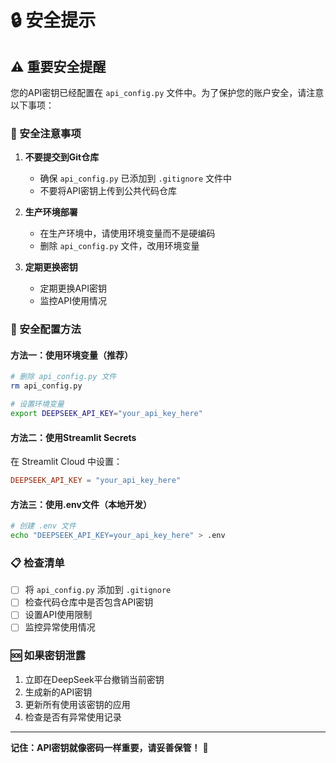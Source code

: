 # 🔒 安全提示

## ⚠️ 重要安全提醒

您的API密钥已经配置在 `api_config.py` 文件中。为了保护您的账户安全，请注意以下事项：

### 🚨 安全注意事项

1. **不要提交到Git仓库**
   - 确保 `api_config.py` 已添加到 `.gitignore` 文件中
   - 不要将API密钥上传到公共代码仓库

2. **生产环境部署**
   - 在生产环境中，请使用环境变量而不是硬编码
   - 删除 `api_config.py` 文件，改用环境变量

3. **定期更换密钥**
   - 定期更换API密钥
   - 监控API使用情况

### 🔧 安全配置方法

#### 方法一：使用环境变量（推荐）
```bash
# 删除 api_config.py 文件
rm api_config.py

# 设置环境变量
export DEEPSEEK_API_KEY="your_api_key_here"
```

#### 方法二：使用Streamlit Secrets
在 Streamlit Cloud 中设置：
```toml
DEEPSEEK_API_KEY = "your_api_key_here"
```

#### 方法三：使用.env文件（本地开发）
```bash
# 创建 .env 文件
echo "DEEPSEEK_API_KEY=your_api_key_here" > .env
```

### 📋 检查清单

- [ ] 将 `api_config.py` 添加到 `.gitignore`
- [ ] 检查代码仓库中是否包含API密钥
- [ ] 设置API使用限制
- [ ] 监控异常使用情况

### 🆘 如果密钥泄露

1. 立即在DeepSeek平台撤销当前密钥
2. 生成新的API密钥
3. 更新所有使用该密钥的应用
4. 检查是否有异常使用记录

---

**记住：API密钥就像密码一样重要，请妥善保管！** 🔐 